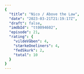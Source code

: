 ```yaml
---
{
  "title": "Nico / Above the Law",
  "date": "2023-03-21T21:19:17Z",
  "draft": false,
  "imdbId": "tt0094602",
  "episode": 21,
  "rating": {
    "vildeVåben": 4,
    "stærkeOneliners": 4,
    "fedSkurk": 2,
    "total": 10
  }
}
---
```


